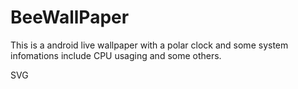 # BeeWallPaper
This is a android live wallpaper with a polar clock and some system infomations include CPU usaging and some others.

SVG

